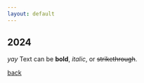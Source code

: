 ```yaml
---
layout: default
---
```


## 2024

_yay_
Text can be **bold**, _italic_, or ~~strikethrough~~.

[back](./)
